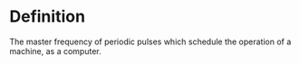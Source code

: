 # Definition

The master frequency of periodic pulses which schedule the operation of
a machine, as a computer.
